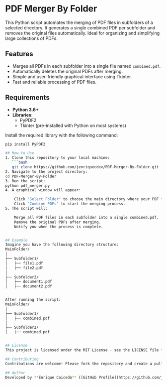 # PDF Merger By Folder
This Python script automates the merging of PDF files in subfolders of a selected directory. 
It generates a single combined PDF per subfolder and removes the original files automatically. 
Ideal for organizing and simplifying large collections of PDFs.

## Features
- Merges all PDFs in each subfolder into a single file named `combined.pdf`.
- Automatically deletes the original PDFs after merging.
- Simple and user-friendly graphical interface using Tkinter.
- Fast and reliable processing of PDF files.

## Requirements
- **Python 3.6+**
- **Libraries**:
  - PyPDF2
  - Tkinter (pre-installed with Python on most systems)

Install the required library with the following command:
```bash
pip install PyPDF2

## How to Use
1. Clone this repository to your local machine:
   ```bash
   git clone https://github.com/jenriquecdev/PDF-Merger-By-Folder.git
2. Navigate to the project directory:
cd PDF-Merger-By-Folder
3. Run the script:
python pdf_merger.py
4. A graphical window will appear:

    Click "Select Folder" to choose the main directory where your PDF files are stored.
    Click "Combine PDFs" to start the merging process.
5. The script will:

    Merge all PDF files in each subfolder into a single combined.pdf.
    Remove the original PDFs after merging.
    Notify you when the process is complete.


## Example
Imagine you have the following directory structure:
MainFolder/
│
├── Subfolder1/
│   ├── file1.pdf
│   ├── file2.pdf
│
├── Subfolder2/
│   ├── document1.pdf
│   ├── document2.pdf


After running the script:
MainFolder/
│
├── Subfolder1/
│   ├── combined.pdf
│
├── Subfolder2/
│   ├── combined.pdf


## License
This project is licensed under the MIT License - see the LICENSE file for details.

## Contributing
Contributions are welcome! Please fork the repository and create a pull request for any changes.

## Author
Developed by **Enrique Caicedo** ([GitHub Profile](https://github.com/jenriquecdev)).
